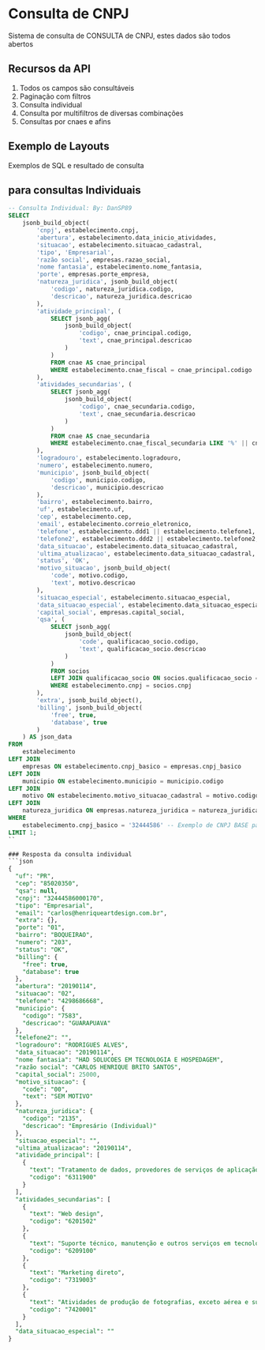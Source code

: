 # Consulta de CNPJ

Sistema de consulta de CONSULTA de CNPJ, estes dados são todos abertos

## Recursos da API

1. Todos os campos são consultáveis
1. Paginação com filtros
1. Consulta individual
1. Consulta por multifiltros de diversas combinações
1. Consultas por cnaes e afins

## Exemplo de Layouts

Exemplos de SQL e resultado de consulta

## para consultas Individuais

````sql
-- Consulta Individual: By: DanSP89
SELECT
    jsonb_build_object(
        'cnpj', estabelecimento.cnpj,
        'abertura', estabelecimento.data_inicio_atividades,
        'situacao', estabelecimento.situacao_cadastral,
        'tipo', 'Empresarial',
        'razão social', empresas.razao_social,
        'nome fantasia', estabelecimento.nome_fantasia,
        'porte', empresas.porte_empresa,
        'natureza_juridica', jsonb_build_object(
            'codigo', natureza_juridica.codigo,
            'descricao', natureza_juridica.descricao
        ),
        'atividade_principal', (
            SELECT jsonb_agg(
                jsonb_build_object(
                    'codigo', cnae_principal.codigo,
                    'text', cnae_principal.descricao
                )
            )
            FROM cnae AS cnae_principal
            WHERE estabelecimento.cnae_fiscal = cnae_principal.codigo
        ),
        'atividades_secundarias', (
            SELECT jsonb_agg(
                jsonb_build_object(
                    'codigo', cnae_secundaria.codigo,
                    'text', cnae_secundaria.descricao
                )
            )
            FROM cnae AS cnae_secundaria
            WHERE estabelecimento.cnae_fiscal_secundaria LIKE '%' || cnae_secundaria.codigo || '%'
        ),
        'logradouro', estabelecimento.logradouro,
        'numero', estabelecimento.numero,
        'municipio', jsonb_build_object(
            'codigo', municipio.codigo,
            'descricao', municipio.descricao
        ),
        'bairro', estabelecimento.bairro,
        'uf', estabelecimento.uf,
        'cep', estabelecimento.cep,
        'email', estabelecimento.correio_eletronico,
        'telefone', estabelecimento.ddd1 || estabelecimento.telefone1,
        'telefone2', estabelecimento.ddd2 || estabelecimento.telefone2,
        'data_situacao', estabelecimento.data_situacao_cadastral,
        'ultima_atualizacao', estabelecimento.data_situacao_cadastral,
        'status', 'OK',
        'motivo_situacao', jsonb_build_object(
            'code', motivo.codigo,
            'text', motivo.descricao
        ),
        'situacao_especial', estabelecimento.situacao_especial,
        'data_situacao_especial', estabelecimento.data_situacao_especial,
        'capital_social', empresas.capital_social,
        'qsa', (
            SELECT jsonb_agg(
                jsonb_build_object(
                    'code', qualificacao_socio.codigo,
                    'text', qualificacao_socio.descricao
                )
            )
            FROM socios
            LEFT JOIN qualificacao_socio ON socios.qualificacao_socio = qualificacao_socio.codigo
            WHERE estabelecimento.cnpj = socios.cnpj
        ),
        'extra', jsonb_build_object(),
        'billing', jsonb_build_object(
            'free', true,
            'database', true
        )
    ) AS json_data
FROM
    estabelecimento
LEFT JOIN
    empresas ON estabelecimento.cnpj_basico = empresas.cnpj_basico
LEFT JOIN
    municipio ON estabelecimento.municipio = municipio.codigo
LEFT JOIN
    motivo ON estabelecimento.motivo_situacao_cadastral = motivo.codigo
LEFT JOIN
    natureza_juridica ON empresas.natureza_juridica = natureza_juridica.codigo
WHERE
    estabelecimento.cnpj_basico = '32444586' -- Exemplo de CNPJ BASE para consulta
LIMIT 1;
``

### Resposta da consulta individual
```json
{
  "uf": "PR",
  "cep": "85020350",
  "qsa": null,
  "cnpj": "32444586000170",
  "tipo": "Empresarial",
  "email": "carlos@henriqueartdesign.com.br",
  "extra": {},
  "porte": "01",
  "bairro": "BOQUEIRAO",
  "numero": "203",
  "status": "OK",
  "billing": {
    "free": true,
    "database": true
  },
  "abertura": "20190114",
  "situacao": "02",
  "telefone": "4298686668",
  "municipio": {
    "codigo": "7583",
    "descricao": "GUARAPUAVA"
  },
  "telefone2": "",
  "logradouro": "RODRIGUES ALVES",
  "data_situacao": "20190114",
  "nome fantasia": "HAD SOLUCOES EM TECNOLOGIA E HOSPEDAGEM",
  "razão social": "CARLOS HENRIQUE BRITO SANTOS",
  "capital_social": 25000,
  "motivo_situacao": {
    "code": "00",
    "text": "SEM MOTIVO"
  },
  "natureza_juridica": {
    "codigo": "2135",
    "descricao": "Empresário (Individual)"
  },
  "situacao_especial": "",
  "ultima_atualizacao": "20190114",
  "atividade_principal": [
    {
      "text": "Tratamento de dados, provedores de serviços de aplicação e serviços de hospedagem na internet",
      "codigo": "6311900"
    }
  ],
  "atividades_secundarias": [
    {
      "text": "Web design",
      "codigo": "6201502"
    },
    {
      "text": "Suporte técnico, manutenção e outros serviços em tecnologia da informação",
      "codigo": "6209100"
    },
    {
      "text": "Marketing direto",
      "codigo": "7319003"
    },
    {
      "text": "Atividades de produção de fotografias, exceto aérea e submarina",
      "codigo": "7420001"
    }
  ],
  "data_situacao_especial": ""
}
````
